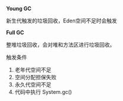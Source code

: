 
**Young GC**    

新生代触发的垃圾回收，Eden空间不足时会触发



**Full GC**

整堆垃圾回收，会对堆和方法区进行垃圾回收。

触发条件
1. 老年代空间不足
2. 空间分配担保失败
3. 永久代空间不足
4. 代码中执行 System.gc() 